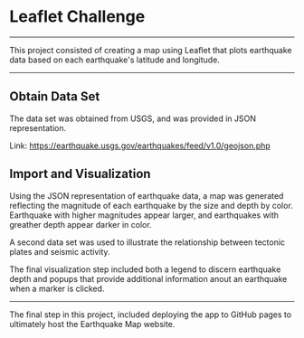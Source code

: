 # Leaflet Challenge

--- 

This project consisted of creating a map using Leaflet that plots earthquake data based on each earthquake's latitude and longitude. 

---

## Obtain Data Set

The data set was obtained from USGS, and was provided in JSON representation. 

Link: https://earthquake.usgs.gov/earthquakes/feed/v1.0/geojson.php

## Import and Visualization

Using the JSON representation of earthquake data, a map was generated reflecting the magnitude of each earthquake by the size and depth by color. Earthquake with higher magnitudes appear larger, and earthquakes with greather depth appear darker in color. 

A second data set was used to illustrate the relationship between tectonic plates and seismic activity. 

The final visualization step included both a legend to discern earthquake depth and popups that provide additional information anout an earthquake when a marker is clicked.

---

The final step in this project, included deploying the app to GitHub pages to ultimately host the Earthquake Map website.